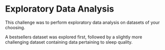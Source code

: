 # Exploratory Data Analysis

This challenge was to perform exploratory data analysis on datasets of your choosing.

A bestsellers dataset was explored first, followed by a slightly more challenging dataset containing data pertaining to sleep quality.
